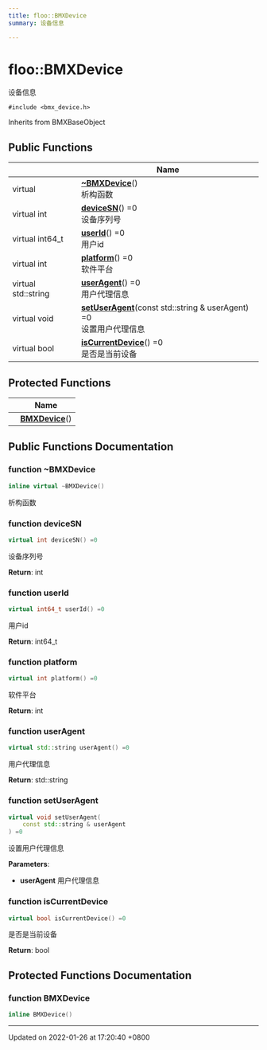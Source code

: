 ```yaml
---
title: floo::BMXDevice
summary: 设备信息 

---
```


# floo::BMXDevice



设备信息 


`#include <bmx_device.h>`

Inherits from BMXBaseObject

## Public Functions

|                | Name           |
| -------------- | -------------- |
| virtual | **[~BMXDevice](classfloo_1_1_b_m_x_device.md#function-~bmxdevice)**()<br>析构函数  |
| virtual int | **[deviceSN](classfloo_1_1_b_m_x_device.md#function-devicesn)**() =0<br>设备序列号  |
| virtual int64_t | **[userId](classfloo_1_1_b_m_x_device.md#function-userid)**() =0<br>用户id  |
| virtual int | **[platform](classfloo_1_1_b_m_x_device.md#function-platform)**() =0<br>软件平台  |
| virtual std::string | **[userAgent](classfloo_1_1_b_m_x_device.md#function-useragent)**() =0<br>用户代理信息  |
| virtual void | **[setUserAgent](classfloo_1_1_b_m_x_device.md#function-setuseragent)**(const std::string & userAgent) =0<br>设置用户代理信息  |
| virtual bool | **[isCurrentDevice](classfloo_1_1_b_m_x_device.md#function-iscurrentdevice)**() =0<br>是否是当前设备  |

## Protected Functions

|                | Name           |
| -------------- | -------------- |
| | **[BMXDevice](classfloo_1_1_b_m_x_device.md#function-bmxdevice)**() |

## Public Functions Documentation

### function ~BMXDevice

```cpp
inline virtual ~BMXDevice()
```

析构函数 

### function deviceSN

```cpp
virtual int deviceSN() =0
```

设备序列号 

**Return**: int 

### function userId

```cpp
virtual int64_t userId() =0
```

用户id 

**Return**: int64_t 

### function platform

```cpp
virtual int platform() =0
```

软件平台 

**Return**: int 

### function userAgent

```cpp
virtual std::string userAgent() =0
```

用户代理信息 

**Return**: std::string 

### function setUserAgent

```cpp
virtual void setUserAgent(
    const std::string & userAgent
) =0
```

设置用户代理信息 

**Parameters**: 

  * **userAgent** 用户代理信息 


### function isCurrentDevice

```cpp
virtual bool isCurrentDevice() =0
```

是否是当前设备 

**Return**: bool 

## Protected Functions Documentation

### function BMXDevice

```cpp
inline BMXDevice()
```


-------------------------------

Updated on 2022-01-26 at 17:20:40 +0800
